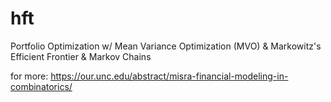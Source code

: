 # hft
Portfolio Optimization w/ Mean Variance Optimization (MVO) &amp; Markowitz's Efficient Frontier &amp; Markov Chains

for more: https://our.unc.edu/abstract/misra-financial-modeling-in-combinatorics/
